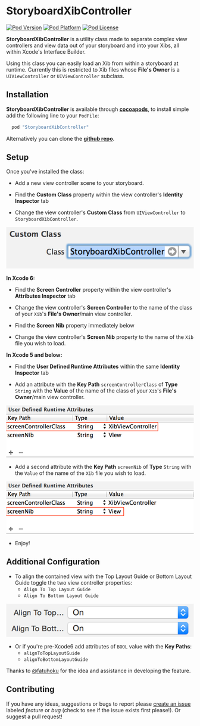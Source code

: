 StoryboardXibController
===

[![Pod Version](http://img.shields.io/cocoapods/v/StoryboardXibController.svg?style=flat)](http://cocoadocs.org/docsets/StoryboardXibController/)
[![Pod Platform](http://img.shields.io/cocoapods/p/StoryboardXibController.svg?style=flat)](http://cocoadocs.org/docsets/StoryboardXibController/)
[![Pod License](http://img.shields.io/cocoapods/l/StoryboardXibController.svg?style=flat)](http://cocoadocs.org/docsets/StoryboardXibController/)

**StoryboardXibController** is a utility class made to separate complex view controllers and view data out of your storyboard and into your Xibs, all within Xcode's Interface Builder.

Using this class you can easily load an Xib from within a storyboard at runtime. Currently this is restricted to Xib files whose **File's Owner** is a `UIViewController` or `UIViewController` subclass.

Installation
---
**StoryboardXibController** is available through **[cocoapods](http://cocoapods.org)**, to install simple add the following line to your `PodFile`:

``` ruby
  pod "StoryboardXibController"
```

Alternatively you can clone the **[github repo](https://github.com/Codecademy/StoryboardXibController)**.

Setup
---
Once you've installed the class:

* Add a new view controller scene to your storyboard. 

* Find the **Custom Class** property within the view controller's **Identity Inspector** tab

* Change the view controller's **Custom Class** from `UIViewController` to `StoryboardXibController`.

![Custom Class](https://github.com/Codecademy/StoryboardXibController/blob/master/README/Class.png?raw=true)

**In Xcode 6:**

* Find the **Screen Controller** property within the view controller's **Attributes Inspector** tab

* Change the view controller's **Screen Controller** to the name of the class of your `Xib`'s **File's Owner**/main view controller.

* Find the **Screen Nib** property immediately below

* Change the view controller's **Screen Nib** property to the name of the `Xib` file you wish to load.

**In Xcode 5 and below:**
 
* Find the **User Defined Runtime Attributes** within the same **Identity Inspector** tab

* Add an attribute with the **Key Path** `screenControllerClass` of **Type** `String` with the **Value** of the name of the class of your `Xib`'s **File's Owner**/main view controller.

![screenControllerClass](https://github.com/Codecademy/StoryboardXibController/blob/master/README/AttributeScreenControllerClass.png?raw=true)

* Add a second attribute with the **Key Path** `screenNib` of **Type** `String` with the `Value` of the name of the `Xib` file you wish to load.

![screenNib](https://github.com/Codecademy/StoryboardXibController/blob/master/README/AttributeScreenNib.png?raw=true)

* Enjoy!

Additional Configuration
---
* To align the contained view with the Top Layout Guide or Bottom Layout Guide toggle the two view controller properties:
	* `Align To Top Layout Guide`
	* `Align To Bottom Layout Guide`
	
![screenAlignToLayoutGuide](https://github.com/Codecademy/StoryboardXibController/blob/master/README/AttributesAlignToGuides.png?raw=true)

* Or if you're pre-Xcode6 add attributes of `BOOL` value with the **Key Paths**:
	* `alignToTopLayoutGuide`
	* `alignToBottomLayoutGuide`

Thanks to [@fatuhoku](https://github.com/fatuhoku) for the idea and assistance in developing the feature.


Contributing
---
If you have any ideas, suggestions or bugs to report please [create an issue](https://github.com/Codecademy/StoryboardXibController/issues/new) labeled *feature* or *bug* (check to see if the issue exists first please!). Or suggest a pull request!
